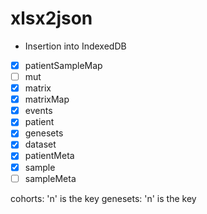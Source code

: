# xlsx2json

- Insertion into IndexedDB

- [x] patientSampleMap
- [ ] mut 
- [x] matrix
- [x] matrixMap
- [x] events
- [x] patient
- [x] genesets
- [x] dataset
- [x] patientMeta
- [x] sample 
- [ ] sampleMeta

cohorts: 'n' is the key 
genesets: 'n' is the key 
